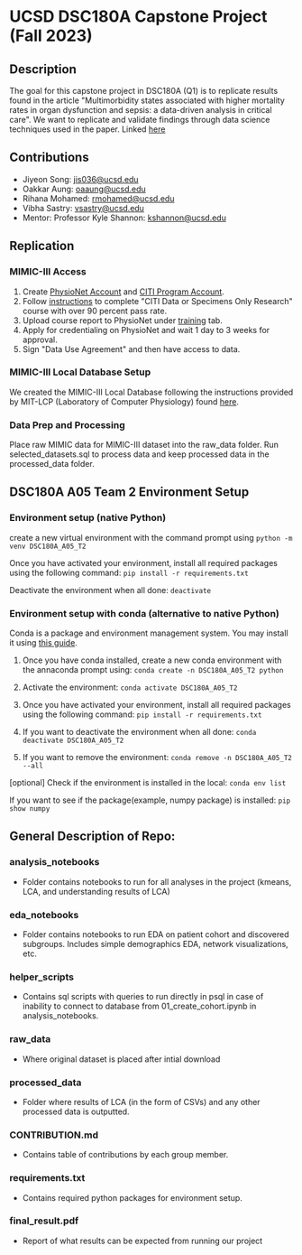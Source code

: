# UCSD DSC180A Capstone Project (Fall 2023)

## Description
The goal for this capstone project in DSC180A (Q1) is to replicate results found in the article "Multimorbidity states associated with higher mortality rates in organ dysfunction and sepsis: a data-driven analysis in critical care". We want to replicate and validate findings through data science techniques used in the paper. Linked [here](https://ccforum.biomedcentral.com/articles/10.1186/s13054-019-2486-6)

## Contributions
* Jiyeon Song: jis036@ucsd.edu
* Oakkar Aung: oaaung@ucsd.edu
* Rihana Mohamed: rmohamed@ucsd.edu
* Vibha Sastry: vsastry@ucsd.edu
* Mentor: Professor Kyle Shannon: kshannon@ucsd.edu

## Replication
### MIMIC-III Access
1. Create [PhysioNet Account](https://physionet.org/register/) and [CITI Program Account](https://about.citiprogram.org).
2. Follow [instructions](https://physionet.org/about/citi-course/) to complete "CITI Data or Specimens Only Research" course with over 90 percent pass rate.
3. Upload course report to PhysioNet under [training](https://physionet.org/settings/training/) tab.
4. Apply for credentialing on PhysioNet and wait 1 day to 3 weeks for approval.
5. Sign "Data Use Agreement" and then have access to data.

### MIMIC-III Local Database Setup
We created the MIMIC-III Local Database following the instructions provided by MIT-LCP (Laboratory of Computer Physiology) found [here](https://github.com/MIT-LCP/mimic-code/tree/main/mimic-iii/buildmimic/postgres).

### Data Prep and Processing
Place raw MIMIC data for MIMIC-III dataset into the raw_data folder. Run selected_datasets.sql to process data and keep processed data in the processed_data folder.

## DSC180A A05 Team 2 Environment Setup

###  Environment setup (native Python)
create a new virtual environment with the command prompt using
`python -m venv DSC180A_A05_T2`

Once you have activated your environment, install all required packages using the following command:
`pip install -r requirements.txt`

Deactivate the environment when all done:
`deactivate`

### Environment setup with conda (alternative to native Python)
Conda is a package and environment management system. You may install it using [this guide](https://docs.conda.io/projects/miniconda/en/latest/). 

1. Once you have conda installed, create a new conda environment with the annaconda prompt using:
`conda create -n DSC180A_A05_T2 python`

2. Activate the environment:
`conda activate DSC180A_A05_T2`

3. Once you have activated your environment, install all required packages using the following command:
`pip install -r requirements.txt`

4. If you want to deactivate the environment when all done:
`conda deactivate DSC180A_A05_T2`

5. If you want to remove the environment:
`conda remove -n DSC180A_A05_T2 --all`

[optional]
Check if the environment is installed in the local:
`conda env list`

If you want to see if the package(example, numpy package) is installed:
`pip show numpy`

## General Description of Repo:

### analysis_notebooks 
- Folder contains notebooks to run for all analyses in the project (kmeans, LCA, and understanding results of LCA)

### eda_notebooks 
- Folder contains notebooks to run EDA on patient cohort and discovered subgroups. Includes simple demographics EDA, network visualizations, etc. 

### helper_scripts
- Contains sql scripts with queries to run directly in psql in case of inability to connect to database from 01_create_cohort.ipynb in analysis_notebooks.

### raw_data
- Where original dataset is placed after intial download

### processed_data
- Folder where results of LCA (in the form of CSVs) and any other processed data is outputted. 

### CONTRIBUTION.md
- Contains table of contributions by each group member. 

### requirements.txt
- Contains required python packages for environment setup.

### final_result.pdf
- Report of what results can be expected from running our project


